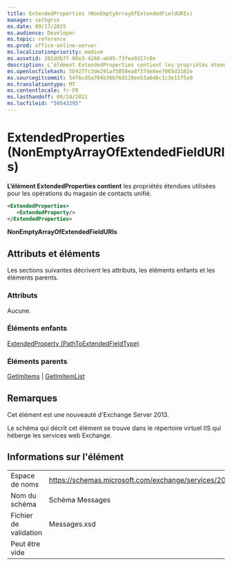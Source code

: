 ```yaml
---
title: ExtendedProperties (NonEmptyArrayOfExtendedFieldURIs)
manager: sethgros
ms.date: 09/17/2015
ms.audience: Developer
ms.topic: reference
ms.prod: office-online-server
ms.localizationpriority: medium
ms.assetid: 282ddb7f-00e3-4260-ab85-73fea9317c0e
description: L’élément ExtendedProperties contient les propriétés étendues utilisées pour les opérations du magasin de contacts unifié.
ms.openlocfilehash: 5b927fc3de291af5058ea8f37de8ee7065d3102e
ms.sourcegitcommit: 54f6cd5a704b36b76d110ee53a6d6c1c3e15f5a9
ms.translationtype: MT
ms.contentlocale: fr-FR
ms.lasthandoff: 09/24/2021
ms.locfileid: "59543295"
---
```

# <a name="extendedproperties-nonemptyarrayofextendedfielduris"></a>ExtendedProperties (NonEmptyArrayOfExtendedFieldURIs)

**L’élément ExtendedProperties contient** les propriétés étendues utilisées pour les opérations du magasin de contacts unifié. 
  
```XML
<ExtendedProperties>
   <ExtendedProperty/>
</ExtendedProperties>
```

 **NonEmptyArrayOfExtendedFieldURIs**
## <a name="attributes-and-elements"></a>Attributs et éléments

Les sections suivantes décrivent les attributs, les éléments enfants et les éléments parents.
  
### <a name="attributes"></a>Attributs

Aucune.
  
### <a name="child-elements"></a>Éléments enfants

[ExtendedProperty (PathToExtendedFieldType)](extendedproperty-pathtoextendedfieldtype.md)
  
### <a name="parent-elements"></a>Éléments parents

[GetImItems](getimitems.md)  |  [GetImItemList](getimitemlist.md)
  
## <a name="remarks"></a>Remarques

Cet élément est une nouveauté d'Exchange Server 2013.
  
Le schéma qui décrit cet élément se trouve dans le répertoire virtuel IIS qui héberge les services web Exchange.
  
## <a name="element-information"></a>Informations sur l'élément

|||
|:-----|:-----|
|Espace de noms  <br/> |https://schemas.microsoft.com/exchange/services/2006/messages  <br/> |
|Nom du schéma  <br/> |Schéma Messages  <br/> |
|Fichier de validation  <br/> |Messages.xsd  <br/> |
|Peut être vide  <br/> ||
   

